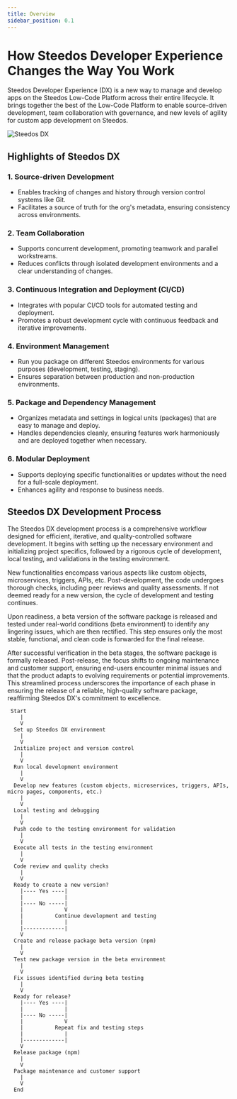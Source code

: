 ```yaml
---
title: Overview
sidebar_position: 0.1
---
```


# How Steedos Developer Experience Changes the Way You Work

Steedos Developer Experience (DX) is a new way to manage and develop apps on the Steedos Low-Code Platform across their entire lifecycle. It brings together the best of the Low-Code Platform to enable source-driven development, team collaboration with governance, and new levels of agility for custom app development on Steedos.

![Steedos DX](/img/platform/steedos-dx.png)

## Highlights of Steedos DX

### 1. Source-driven Development
- Enables tracking of changes and history through version control systems like Git.
- Facilitates a source of truth for the org's metadata, ensuring consistency across environments.

### 2. Team Collaboration
- Supports concurrent development, promoting teamwork and parallel workstreams.
- Reduces conflicts through isolated development environments and a clear understanding of changes.

### 3. Continuous Integration and Deployment (CI/CD)
- Integrates with popular CI/CD tools for automated testing and deployment.
- Promotes a robust development cycle with continuous feedback and iterative improvements.

### 4. Environment Management
- Run you package on different Steedos environments for various purposes (development, testing, staging).
- Ensures separation between production and non-production environments.

### 5. Package and Dependency Management
- Organizes metadata and settings in logical units (packages) that are easy to manage and deploy.
- Handles dependencies cleanly, ensuring features work harmoniously and are deployed together when necessary.

### 6. Modular Deployment
- Supports deploying specific functionalities or updates without the need for a full-scale deployment.
- Enhances agility and response to business needs.


## Steedos DX Development Process

The Steedos DX development process is a comprehensive workflow designed for efficient, iterative, and quality-controlled software development. It begins with setting up the necessary environment and initializing project specifics, followed by a rigorous cycle of development, local testing, and validations in the testing environment.

New functionalities encompass various aspects like custom objects, microservices, triggers, APIs, etc. Post-development, the code undergoes thorough checks, including peer reviews and quality assessments. If not deemed ready for a new version, the cycle of development and testing continues.

Upon readiness, a beta version of the software package is released and tested under real-world conditions (beta environment) to identify any lingering issues, which are then rectified. This step ensures only the most stable, functional, and clean code is forwarded for the final release.

After successful verification in the beta stages, the software package is formally released. Post-release, the focus shifts to ongoing maintenance and customer support, ensuring end-users encounter minimal issues and that the product adapts to evolving requirements or potential improvements. This streamlined process underscores the importance of each phase in ensuring the release of a reliable, high-quality software package, reaffirming Steedos DX's commitment to excellence.


```
 Start
    |
    V
  Set up Steedos DX environment
    |
    V
  Initialize project and version control
    |
    V
  Run local development environment
    |
    V
  Develop new features (custom objects, microservices, triggers, APIs, micro pages, components, etc.)
    |
    V
  Local testing and debugging
    |
    V
  Push code to the testing environment for validation
    |
    V
  Execute all tests in the testing environment
    |
    V
  Code review and quality checks
    |
    V
  Ready to create a new version?
    |---- Yes ----|
    |             |
    |---- No -----|
    |             V
    |          Continue development and testing
    |             |
    |-------------|
    V
  Create and release package beta version (npm)
    |
    V
  Test new package version in the beta environment
    |
    V
  Fix issues identified during beta testing
    |
    V
  Ready for release?
    |---- Yes ----|
    |             |
    |---- No -----|
    |             V
    |          Repeat fix and testing steps
    |             |
    |-------------|
    V
  Release package (npm)
    |
    V
  Package maintenance and customer support
    |
    V
  End
```

